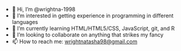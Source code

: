- 👋 Hi, I’m @wrightna-1998
- 👀 I’m interested in getting experience in programming in different languages
- 🌱 I’m currently learning HTML/HTML5/CSS, JavaScript, git, and R
- 💞️ I’m looking to collaborate on anything that strikes my fancy
- 📫 How to reach me: wrightnatasha98@gmail.com

<!---
wrightna-1998/wrightna-1998 is a ✨ special ✨ repository because its `README.md` (this file) appears on your GitHub profile.
You can click the Preview link to take a look at your changes.
--->

